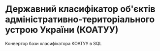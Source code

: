 # Державний класифікатор об'єктів адміністративно-територіального устрою України (КОАТУУ)

Конвертор бази класифікатора КОАТУУ в SQL
